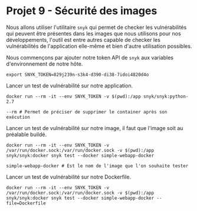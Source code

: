 # Projet 9 - Sécurité des images

Nous allons utiliser l'utilitaire `snyk` qui permet de checker les vulnérabilités qui peuvent être présentes dans les images que nous utilisons pour nos développements, l'outil est entre autres capable de checker les vulnérabilités de l'application elle-même et bien d'autre utilisation possibles.

Nous commençons par ajouter notre token API de `snyk` aux variables d'environnement de notre hôte.

```shell
export SNYK_TOKEN=829j239n-s3k4-d390-di38-7idoi4820d4o
```

Lancer un test de vulnérabilité sur notre application.

```shell
docker run --rm -it --env SNYK_TOKEN -v $(pwd):/app snyk/snyk:python-2.7

--rm # Permet de préciser de supprimer le container après son exécution
```

Lancer un test de vulnérabilité sur notre image, il faut que l'image soit au préalable buildé.

```shell
docker run --rm -it --env SNYK_TOKEN -v /var/run/docker.sock:/var/run/docker.sock -v $(pwd):/app snyk/snyk:docker snyk test --docker simple-webapp-docker

simple-webapp-docker # Est le nom de l'image que l'on souhaite tester
```

Lancer un test de vulnérabilité sur notre Dockerfile.

```shell
docker run --rm -it --env SNYK_TOKEN -v /var/run/docker.sock:/var/run/docker.sock -v $(pwd):/app snyk/snyk:docker snyk test --docker simple-webapp-docker --file=Dockerfile
```
